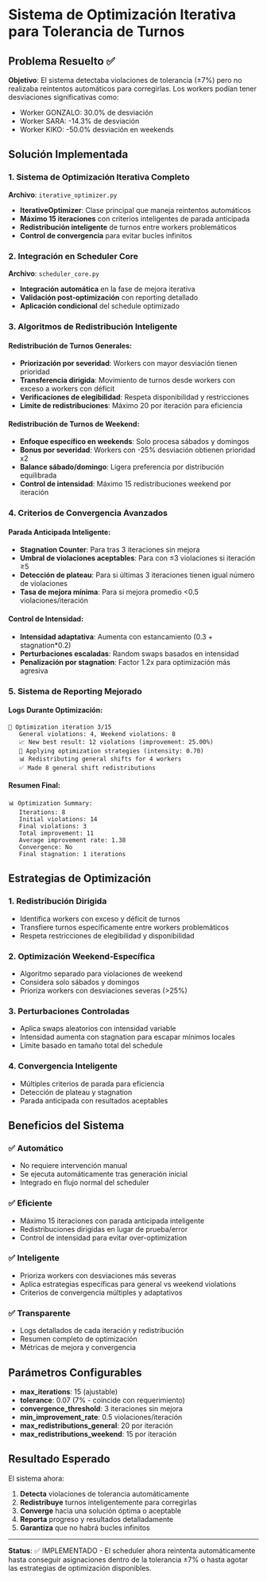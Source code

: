 # Sistema de Optimización Iterativa para Tolerancia de Turnos

## Problema Resuelto ✅

**Objetivo**: El sistema detectaba violaciones de tolerancia (±7%) pero no realizaba reintentos automáticos para corregirlas. Los workers podían tener desviaciones significativas como:
- Worker GONZALO: 30.0% de desviación
- Worker SARA: -14.3% de desviación  
- Worker KIKO: -50.0% desviación en weekends

## Solución Implementada

### 1. Sistema de Optimización Iterativa Completo

**Archivo**: `iterative_optimizer.py`
- **IterativeOptimizer**: Clase principal que maneja reintentos automáticos
- **Máximo 15 iteraciones** con criterios inteligentes de parada anticipada
- **Redistribución inteligente** de turnos entre workers problemáticos
- **Control de convergencia** para evitar bucles infinitos

### 2. Integración en Scheduler Core

**Archivo**: `scheduler_core.py`
- **Integración automática** en la fase de mejora iterativa
- **Validación post-optimización** con reporting detallado
- **Aplicación condicional** del schedule optimizado

### 3. Algoritmos de Redistribución Inteligente

#### Redistribución de Turnos Generales:
- **Priorización por severidad**: Workers con mayor desviación tienen prioridad
- **Transferencia dirigida**: Movimiento de turnos desde workers con exceso a workers con déficit
- **Verificaciones de elegibilidad**: Respeta disponibilidad y restricciones
- **Límite de redistribuciones**: Máximo 20 por iteración para eficiencia

#### Redistribución de Turnos de Weekend:
- **Enfoque específico en weekends**: Solo procesa sábados y domingos
- **Bonus por severidad**: Workers con -25% desviación obtienen prioridad x2
- **Balance sábado/domingo**: Ligera preferencia por distribución equilibrada
- **Control de intensidad**: Máximo 15 redistribuciones weekend por iteración

### 4. Criterios de Convergencia Avanzados

#### Parada Anticipada Inteligente:
- **Stagnation Counter**: Para tras 3 iteraciones sin mejora
- **Umbral de violaciones aceptables**: Para con ≤3 violaciones si iteración ≥5
- **Detección de plateau**: Para si últimas 3 iteraciones tienen igual número de violaciones
- **Tasa de mejora mínima**: Para si mejora promedio <0.5 violaciones/iteración

#### Control de Intensidad:
- **Intensidad adaptativa**: Aumenta con estancamiento (0.3 + stagnation*0.2)
- **Perturbaciones escaladas**: Random swaps basados en intensidad
- **Penalización por stagnation**: Factor 1.2x para optimización más agresiva

### 5. Sistema de Reporting Mejorado

#### Logs Durante Optimización:
```
🔄 Optimization iteration 3/15
   General violations: 4, Weekend violations: 8
   📈 New best result: 12 violations (improvement: 25.00%)
   🔧 Applying optimization strategies (intensity: 0.70)
   📊 Redistributing general shifts for 4 workers
   ✅ Made 8 general shift redistributions
```

#### Resumen Final:
```
📊 Optimization Summary:
   Iterations: 8
   Initial violations: 14
   Final violations: 3
   Total improvement: 11
   Average improvement rate: 1.38
   Convergence: No
   Final stagnation: 1 iterations
```

## Estrategias de Optimización

### 1. **Redistribución Dirigida**
- Identifica workers con exceso y déficit de turnos
- Transfiere turnos específicamente entre workers problemáticos
- Respeta restricciones de elegibilidad y disponibilidad

### 2. **Optimización Weekend-Específica**
- Algoritmo separado para violaciones de weekend
- Considera solo sábados y domingos
- Prioriza workers con desviaciones severas (>25%)

### 3. **Perturbaciones Controladas**
- Aplica swaps aleatorios con intensidad variable
- Intensidad aumenta con stagnation para escapar mínimos locales
- Límite basado en tamaño total del schedule

### 4. **Convergencia Inteligente**
- Múltiples criterios de parada para eficiencia
- Detección de plateau y stagnation
- Parada anticipada con resultados aceptables

## Beneficios del Sistema

### ✅ **Automático**
- No requiere intervención manual
- Se ejecuta automáticamente tras generación inicial
- Integrado en flujo normal del scheduler

### ✅ **Eficiente**
- Máximo 15 iteraciones con parada anticipada inteligente
- Redistribuciones dirigidas en lugar de prueba/error
- Control de intensidad para evitar over-optimization

### ✅ **Inteligente** 
- Prioriza workers con desviaciones más severas
- Aplica estrategias específicas para general vs weekend violations
- Criterios de convergencia múltiples y adaptativos

### ✅ **Transparente**
- Logs detallados de cada iteración y redistribución
- Resumen completo de optimización
- Métricas de mejora y convergencia

## Parámetros Configurables

- **max_iterations**: 15 (ajustable)
- **tolerance**: 0.07 (7% - coincide con requerimiento)
- **convergence_threshold**: 3 iteraciones sin mejora
- **min_improvement_rate**: 0.5 violaciones/iteración
- **max_redistributions_general**: 20 por iteración
- **max_redistributions_weekend**: 15 por iteración

## Resultado Esperado

El sistema ahora:
1. **Detecta** violaciones de tolerancia automáticamente
2. **Redistribuye** turnos inteligentemente para corregirlas
3. **Converge** hacia una solución óptima o aceptable
4. **Reporta** progreso y resultados detalladamente
5. **Garantiza** que no habrá bucles infinitos

---
**Status**: ✅ IMPLEMENTADO - El scheduler ahora reintenta automáticamente hasta conseguir asignaciones dentro de la tolerancia ±7% o hasta agotar las estrategias de optimización disponibles.